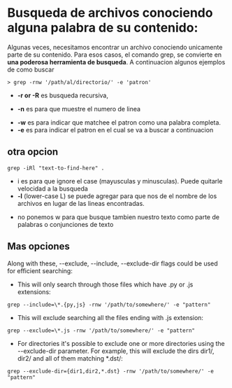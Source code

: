 # Busqueda de archivos conociendo alguna palabra de su contenido:
Algunas veces, necesitamos encontrar un archivo conociendo unicamente parte de su contenido.
Para esos casos, el comando grep,  se convierte en **una poderosa herramienta de busqueda**.
A continuacion algunos ejemplos de como buscar

```
> grep -rnw '/path/al/directorio/' -e 'patron'
```
+ **-r or -R** es busqueda recursiva,
- **-n** es para que muestre el numero de linea
* **-w** es para indicar que matchee el patron como una palabra completa.
* **-e** es para indicar el patron en el cual se va a buscar a continuacion

## otra opcion
```
grep -iRl "text-to-find-here" .
```
+ i es para que ignore el case (mayusculas y minusculas). Puede quitarle velocidad a la busqueda
+ **-l** (lower-case L) se puede agregar para que nos de el nombre de los archivos en lugar de las lineas encontradas.
- no ponemos w para que busque tambien nuestro texto como parte de palabras o conjunciones de texto

## Mas opciones

Along with these, --exclude, --include, --exclude-dir flags could be used for efficient searching:

+ This will only search through those files which have .py or .js extensions:
```
grep --include=\*.{py,js} -rnw '/path/to/somewhere/' -e "pattern"
```
- This will exclude searching all the files ending with .js extension:
```
grep --exclude=\*.js -rnw '/path/to/somewhere/' -e "pattern"
```
* For directories it's possible to exclude one or more directories using the --exclude-dir parameter. For example, this will exclude the dirs dir1/, dir2/ and all of them matching *.dst/:
```
grep --exclude-dir={dir1,dir2,*.dst} -rnw '/path/to/somewhere/' -e "pattern"
```
